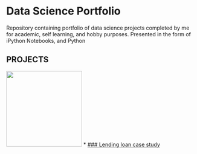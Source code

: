 # Data Science Portfolio
Repository containing portfolio of data science projects completed by me for academic, self learning, and hobby purposes. Presented in the form of iPython Notebooks, and Python
## PROJECTS
<img src="https://th.bing.com/th/id/OIP.tMlgFbyyA7524W0O8llNTgHaFf?pid=Api&rs=1" width="200"> * [### Lending loan case study](https://github.com/lasnausman/Portfolio/blob/master/Loan%20Lending%20case%20study-%20Analysis/Lending%20Loan.ipynb)
